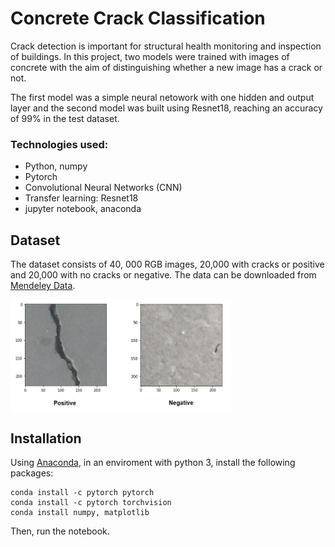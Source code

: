 # Concrete Crack Classification

Crack detection is important for structural health monitoring and inspection of buildings. In this project, two models were trained with images of concrete with the aim of distinguishing whether a new image has a crack or not.

The first model was a simple neural netowork with one hidden and output layer and the second model was built using Resnet18, reaching an accuracy of 99% in the test dataset.

### Technologies used:
* Python, numpy
* Pytorch
* Convolutional Neural Networks (CNN)
* Transfer learning: Resnet18
* jupyter notebook, anaconda

## Dataset

The dataset consists of 40, 000  RGB images, 20,000 with cracks or positive and 20,000 with no cracks or negative. The data can be downloaded from [Mendeley Data](https://data.mendeley.com/datasets/5y9wdsg2zt/1).

<img src="./images/concrete.jpg" width=70% height=60% align="center"> 

## Installation

Using [Anaconda](https://www.anaconda.com/products/individual), in an enviroment with python 3, install the following packages:

```
conda install -c pytorch pytorch
conda install -c pytorch torchvision
conda install numpy, matplotlib 
```

Then, run the notebook.
